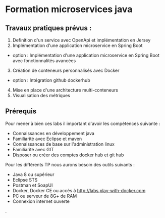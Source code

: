 # Formation microservices java

## Travaux pratiques prévus :

1. Definition d'un service avec OpenApi et implémentation en Jersey
2. Implémentation d'une application microservice en Spring Boot
  * option : Implémentation d'une application microservice en Spring Boot avec fonctionnalités avancées
3. Création de conteneurs personnalisés avec Docker
  * option : Intégration github dockerhub
4. Mise en place d'une architecture multi-conteneurs
5. Visualisation des métriques


## Prérequis
Pour mener à bien ces labs il important d'avoir les compétences suivante :
* Connaissances en développement java
* Familiarité avec Eclipse et maven
* Connaissances de base sur l'administration linux
* Familiarité avec GIT
* Disposer ou créer des comptes docker hub et git hub

Pour les différents TP nous aurons besoin des outils suivants :
* Java 8 ou supérieur
* Eclipse STS
* Postman et SoapUI
* Docker, Docker CE ou accès à http://labs.play-with-docker.com
* PC ou serveur de 8G+ de RAM
* Connexion internet ouverte

.